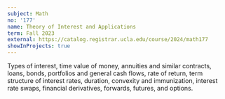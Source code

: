 ```yaml
---
subject: Math
no: '177'
name: Theory of Interest and Applications
term: Fall 2023
external: https://catalog.registrar.ucla.edu/course/2024/math177
showInProjects: true
---
```


Types of interest, time value of money, annuities and similar contracts, loans, bonds, portfolios and general cash flows, rate of return, term structure of interest rates, duration, convexity and immunization, interest rate swaps, financial derivatives, forwards, futures, and options.